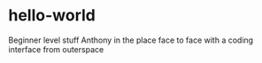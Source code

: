 # hello-world
Beginner level stuff
Anthony in the place 
face to face
with a coding interface from outerspace 
